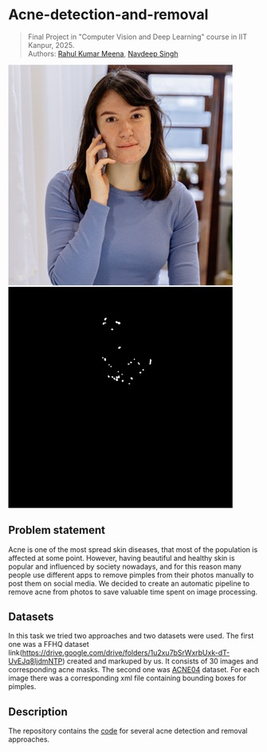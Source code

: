 # Acne-detection-and-removal

> Final Project in "Computer Vision and Deep Learning" course in IIT Kanpur, 2025.  
> Authors: [Rahul Kumar Meena](https://github.com/rahulkumarmeena29), [Navdeep Singh](https://github.com/Navdeep1331)
>

<p float="left">
  <img alt="Example 1" src="/image_2.jpg" width="450" />
  <img alt="Example 2" src="/mask_2.jpg" width="450" />
</p>


## Problem statement

Acne is one of the most spread skin diseases, that most of the population is affected at some point. However, having beautiful and healthy skin is popular and influenced by society nowadays, and for this reason many people use different apps to remove pimples from their photos manually to post them on social media. We decided to create an automatic pipeline to remove acne from photos to save valuable time spent on image processing.

## Datasets

In this task we tried two approaches and two datasets were used. The first one was a FFHQ dataset link(https://drive.google.com/drive/folders/1u2xu7bSrWxrbUxk-dT-UvEJq8IjdmNTP) created and markuped by us. It consists of 30 images and corresponding acne masks. The second one was [ACNE04](https://drive.google.com/drive/folders/18yJcHXhzOv7H89t-Lda6phheAicLqMuZ) dataset. For each image there was a corresponding xml file containing bounding boxes for pimples.

## Description

The repository contains the [code](https://github.com/rahulkumarmeena29/Acne-Removal-tool/blob/main/acne_removal.py) for several acne detection and removal approaches.
